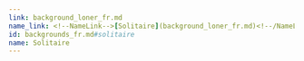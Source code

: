```yaml
---
link: background_loner_fr.md
name_link: <!--NameLink-->[Solitaire](background_loner_fr.md)<!--/NameLink-->
id: backgrounds_fr.md#solitaire
name: Solitaire
---
```


